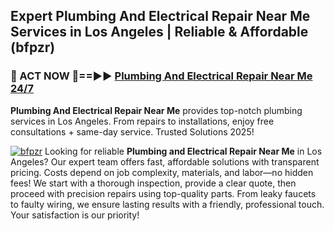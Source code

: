 ## Expert Plumbing And Electrical Repair Near Me Services in Los Angeles | Reliable & Affordable (bfpzr)  

<h3>🚿 ACT NOW 🌟==►► <a href="https://tinyurl.com/2ne6vx2x" rel="nofollow">Plumbing And Electrical Repair Near Me 24/7</a></h3>

**Plumbing And Electrical Repair Near Me** provides top-notch plumbing services in Los Angeles. From repairs to installations, enjoy free consultations + same-day service. Trusted Solutions 2025!

[![bfpzr](https://i.imgur.com/4PFF4AK.jpeg)](https://tinyurl.com/2ne6vx2x)
Looking for reliable **Plumbing and Electrical Repair Near Me** in Los Angeles? Our expert team offers fast, affordable solutions with transparent pricing. Costs depend on job complexity, materials, and labor—no hidden fees! We start with a thorough inspection, provide a clear quote, then proceed with precision repairs using top-quality parts. From leaky faucets to faulty wiring, we ensure lasting results with a friendly, professional touch. Your satisfaction is our priority!